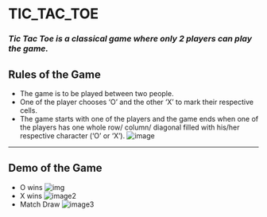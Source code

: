 # **TIC_TAC_TOE**
### _Tic Tac Toe is a classical game where only 2 players can play the game._

## Rules of the Game
- The game is to be played between two people.
- One of the player chooses ‘O’ and the other ‘X’ to mark their respective cells.
- The game starts with one of the players and the game ends when one of the players has one whole row/ column/ diagonal filled with his/her respective character (‘O’ or ‘X’).
![image](https://media.geeksforgeeks.org/wp-content/cdn-uploads/implementation-tic-tac-toe.png)
---
## Demo of the Game
- O wins
![img](https://github.com/Sarfaraz-Hussain/project-TIC_TAC_TOE/blob/master/src/main/resources/images/image1.png)
- X wins
![image2](https://github.com/Sarfaraz-Hussain/project-TIC_TAC_TOE/blob/master/src/main/resources/images/image2.png)
- Match Draw
![image3](https://github.com/Sarfaraz-Hussain/project-TIC_TAC_TOE/blob/master/src/main/resources/images/image3.png)